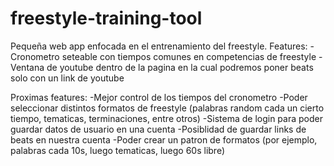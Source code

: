 # freestyle-training-tool

Pequeña web app enfocada en el entrenamiento del freestyle.
Features:
-Cronometro seteable con tiempos comunes en competencias de freestyle
-Ventana de youtube dentro de la pagina en la cual podremos poner beats solo con un link de youtube

Proximas features:
-Mejor control de los tiempos del cronometro
-Poder seleccionar distintos formatos de freestyle (palabras random cada un cierto tiempo, tematicas, terminaciones, entre otros)
-Sistema de login para poder guardar datos de usuario en una cuenta
-Posiblidad de guardar links de beats en nuestra cuenta
-Poder crear un patron de formatos (por ejemplo, palabras cada 10s, luego tematicas, luego 60s libre)
